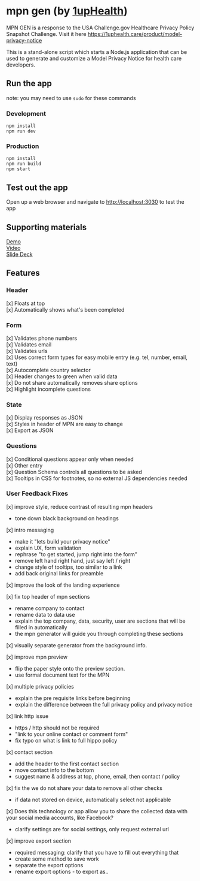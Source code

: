 # mpn gen (by [1upHealth](https://1uphealth.care))
MPN GEN is a response to the USA Challenge.gov Healthcare Privacy Policy Snapshot Challenge. Visit it here https://1uphealth.care/product/model-privacy-notice
  
This is a stand-alone script which starts a Node.js application that can be used to generate and customize a Model Privacy Notice for health care developers.
  
## Run the app
note: you may need to use `sudo` for these commands

### Development
```
npm install
npm run dev
```

### Production
```
npm install
npm run build
npm start
```
  
## Test out the app
Open up a web browser and navigate to [http://localhost:3030](http://localhost:3030) to test the app

## Supporting materials
[Demo](https://1uphealth.care/dev/model-privacy-notice/)  
[Video](https://www.youtube.com/watch?v=FZHUed5iMKQ)  
[Slide Deck](https://docs.google.com/presentation/d/1k5XS8OvlzkaK39YAhI97qUdZDjLRrBFvCEUFsNiLHLc/)  




## Features

### Header
[x] Floats at top  
[x] Automatically shows what's been completed  

### Form
[x] Validates phone numbers  
[x] Validates email  
[x] Validates urls  
[x] Uses correct form types for easy mobile entry (e.g. tel, number, email, text)  
[x] Autocomplete country selector  
[x] Header changes to green when valid data  
[x] Do not share automatically removes share options  
[x] Highlight incomplete questions   

### State
[x] Display responses as JSON  
[x] Styles in header of MPN are easy to change  
[x] Export as JSON  

### Questions
[x] Conditional questions appear only when needed  
[x] Other entry  
[x] Question Schema controls all questions to be asked  
[x] Tooltips in CSS for footnotes, so no external JS dependencies needed

### User Feedback Fixes
[x] improve style, reduce contrast of resulting mpn headers  
- tone down black background on headings  

[x] intro messaging  
- make it "lets build your privacy notice"  
- explain UX, form validation  
- rephrase "to get started, jump right into the form"  
- remove left hand right hand, just say left / right  
- change style of tooltips, too similar to a link  
- add back original links for preamble   

[x] improve the look of the landing experience  

[x] fix top header of mpn sections  
- rename company to contact  
- rename data to data use  
- explain the top company, data, security, user are sections that will be filled in automatically  
- the mpn generator will guide you through completing these sections  

[x] visually separate generator from the background info.  

[x] improve mpn preview  
- flip the paper style onto the preview section.  
- use formal document text for the MPN  

[x] multiple privacy policies  
- explain the pre requisite links before beginning  
- explain the difference between the full privacy policy and privacy notice  

[x] link http issue  
- https / http should not be required  
- "link to your online contact or comment form"  
- fix typo on what is link to full hippo policy  

[x] contact section  
- add the header to the first contact section  
- move contact info to the bottom  
- suggest name & address at top, phone, email, then contact / policy  

[x] fix the we do not share your data to remove all other checks  
- if data not stored on device, automatically select not applicable  

[x] Does this technology or app allow you to share the collected data with your social media accounts, like Facebook?  
- clarify settings are for social settings, only request external url  

[x] improve export section  
- required messaging: clarify that you have to fill out everything that   
- create some method to save work  
- separate the export options  
- rename export options - to export as..  
